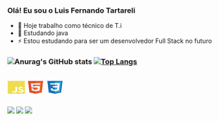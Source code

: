 ### Olá! Eu sou o Luis Fernando Tartareli

- 🔭 Hoje trabalho como técnico de T.i
- 🌱 Estudando java
- ⚡ Estou estudando para ser um desenvolvedor Full Stack no futuro

<div>

### ![Anurag's GitHub stats](https://github-readme-stats.vercel.app/api?username=LuTartareli&show_icons=true&theme=tokyonight)    [![Top Langs](https://github-readme-stats.vercel.app/api/top-langs/?username=LuTartareli&layout=compact&theme=tokyonight)](https://github.com/LuTartareli/github-readme-stats)
 
</div>

<div style="display: inline_block"><br>
  <img align="center" alt="Rafa-Js" height="30" width="40" src="https://raw.githubusercontent.com/devicons/devicon/master/icons/javascript/javascript-plain.svg">
  <img align="center" alt="Rafa-HTML" height="30" width="40" src="https://raw.githubusercontent.com/devicons/devicon/master/icons/html5/html5-original.svg">
  <img align="center" alt="Rafa-CSS" height="30" width="40" src="https://raw.githubusercontent.com/devicons/devicon/master/icons/css3/css3-original.svg">
</div>

##

<div> 
  <a href="https://www.instagram.com/lu_tartareli/" target="_blank"><img src="https://img.shields.io/badge/-Instagram-%23E4405F?style=for-the-badge&logo=instagram&logoColor=white" target="_blank"></a>
  <a href = "mailto:luisft172@gmail.com"><img src="https://img.shields.io/badge/-Gmail-%23333?style=for-the-badge&logo=gmail&logoColor=white" target="_blank"></a>
  <a href="https://www.linkedin.com/in/luis-fernando-9b430b242/" target="_blank"><img src="https://img.shields.io/badge/-LinkedIn-%230077B5?style=for-the-badge&logo=linkedin&logoColor=white" target="_blank"></a> 
  
</div>

<!--- ![Snake animation](https://github.com/LuTartareli/LuTartareli/blob/output/github-contribution-grid-snake.svg) 
